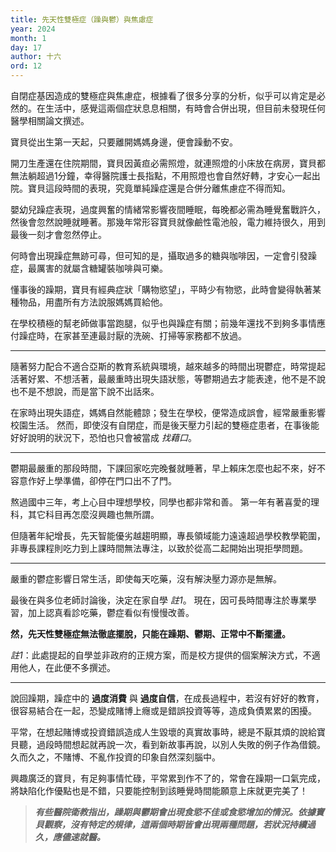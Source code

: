 ```yaml
---
title: 先天性雙極症（躁與鬱）與焦慮症
year: 2024
month: 1
day: 17
author: 十六
ord: 12
---
```


自閉症基因造成的雙極症與焦慮症，根據看了很多分享的分析，似乎可以肯定是必然的。在生活中，感覺這兩個症狀息息相關，有時會合併出現，但目前未發現任何醫學相關論文撰述。

寶貝從出生第一天起，只要離開媽媽身邊，便會躁動不安。

開刀生產還在住院期間，寶貝因黃疸必需照燈，就連照燈的小床放在病房，寶貝都無法躺超過1分鐘，幸得醫院護士長指點，不用照燈也會自然好轉，才安心一起出院。寶貝這段時間的表現，究竟單純躁症還是合併分離焦慮症不得而知。

嬰幼兒躁症表現，過度興奮的情緒常影響夜間睡眠，每晚都必需為睡覺奮戰許久，然後會忽然說睡就睡著。那幾年常形容寶貝就像鹼性電池般，電力維持很久，用到最後一刻才會忽然停止。

何時會出現躁症無跡可尋，但可知的是，攝取過多的糖與咖啡因，一定會引發躁症，最厲害的就屬含糖罐裝咖啡與可樂。

懂事後的躁期，寶貝有經典症狀「購物慾望」，平時少有物慾，此時會變得執著某種物品，用盡所有方法說服媽媽買給他。

在學校積極的幫老師做事當跑腿，似乎也與躁症有關；前幾年還找不到夠多事情應付躁症時，在家甚至連最討厭的洗碗、打掃等家務都不放過。

---

隨著努力配合不適合亞斯的教育系統與環境，越來越多的時間出現鬱症，時常提起活著好累、不想活著，最嚴重時出現失語狀態，等鬱期過去才能表達，他不是不說也不是不想說，而是當下說不出話來。

在家時出現失語症，媽媽自然能體諒；發生在學校，便常造成誤會，經常嚴重影響校園生活。
然而，即使沒有自閉症，而是後天壓力引起的雙極症患者，在事後能好好說明的狀況下，恐怕也只會被當成 _找藉口_。

---

鬱期最嚴重的那段時間，下課回家吃完晚餐就睡著，早上賴床怎麼也起不來，好不容意作好上學準備，卻停在門口出不了門。

熬過國中三年，考上心目中理想學校，同學也都非常和善。
第一年有著喜愛的理科，其它科目再怎麼沒興趣也無所謂。

但隨著年紀增長，先天智能優劣越趨明顯，專長領域能力遠遠超過學校教學範圍，非專長課程則吃力到上課時間無法專注，以致於從高二起開始出現拒學問題。

---

嚴重的鬱症影響日常生活，即使每天吃藥，沒有解決壓力源亦是無解。

最後在與多位老師討論後，決定在家自學 _註1_。
現在，因可長時間專注於專業學習，加上認真看診吃藥，鬱症看似有慢慢改善。

**然，先天性雙極症無法徹底擺脫，只能在躁期、鬱期、正常中不斷擺盪。**

_註1_：此處提起的自學並非政府的正規方案，而是校方提供的個案解決方式，不適用他人，在此便不多撰述。

---

說回躁期，躁症中的 **過度消費** 與 **過度自信**，在成長過程中，若沒有好好的教育，很容易結合在一起，恐變成賭博上癮或是錯誤投資等等，造成負債累累的困擾。

平常，在想起賭博或投資錯誤造成人生毀壞的真實故事時，總是不厭其煩的說給寶貝聽，過段時間想起就再說一次，看到新故事再說，以別人失敗的例子作為借鏡。久而久之，不賭博、不亂作投資的印象自然深刻腦中。

興趣廣泛的寶貝，有足夠事情忙碌，平常累到作不了的，常會在躁期一口氣完成，將缺陷化作優點也是不錯，只要能控制到該睡覺時間能願意上床就更完美了！

>**_有些醫院衛教指出，躁期與鬱期會出現食慾不佳或食慾增加的情況。依據寶貝觀察，沒有特定的規律，這兩個時期皆會出現兩種問題，若狀況持續過久，應儘速就醫。_**